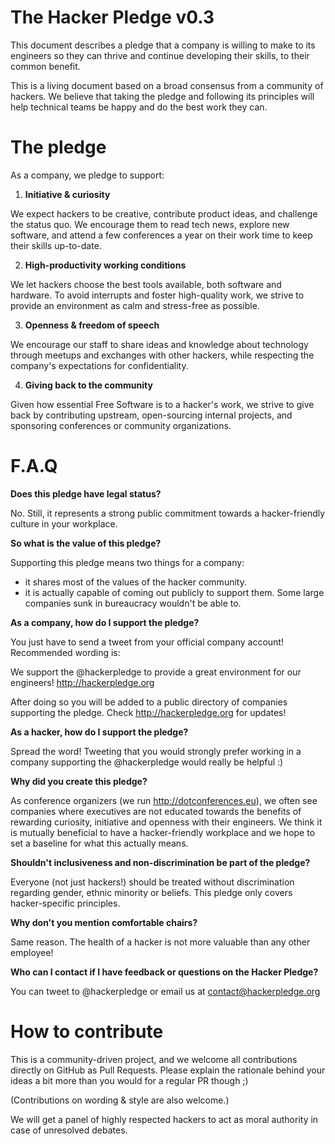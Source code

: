 The Hacker Pledge v0.3
======================

This document describes a pledge that a company is willing to make to its engineers so they can thrive and continue developing their skills, to their common benefit.

This is a living document based on a broad consensus from a community of hackers. We believe that taking the pledge and following its principles will help technical teams be happy and do the best work they can.


The pledge
==========

As a company, we pledge to support:

 1. **Initiative & curiosity**

  We expect hackers to be creative, contribute product ideas, and challenge the status quo. We encourage them to read tech news, explore new software, and attend a few conferences a year on their work time to keep their skills up-to-date.
  
 2. **High-productivity working conditions**

  We let hackers choose the best tools available, both software and hardware. To avoid interrupts and foster high-quality work, we strive to provide an environment as calm and stress-free as possible.
  
 3. **Openness & freedom of speech**

  We encourage our staff to share ideas and knowledge about technology through meetups and exchanges with other hackers,  while respecting the company's expectations for confidentiality.

 4. **Giving back to the community**

  Given how essential Free Software is to a hacker's work, we strive to give back by contributing upstream, open-sourcing internal projects, and sponsoring conferences or community organizations.


F.A.Q
=====

**Does this pledge have legal status?**

No. Still, it represents a strong public commitment towards a hacker-friendly culture in your workplace.

**So what is the value of this pledge?**

Supporting this pledge means two things for a company:
 * it shares most of the values of the hacker community.
 * it is actually capable of coming out publicly to support them. Some large companies sunk in bureaucracy wouldn't be able to.

**As a company, how do I support the pledge?**

You just have to send a tweet from your official company account! Recommended wording is:
 
 We support the @hackerpledge to provide a great environment for our engineers! http://hackerpledge.org
 
After doing so you will be added to a public directory of companies supporting the pledge. Check http://hackerpledge.org for updates!

**As a hacker, how do I support the pledge?**

Spread the word! Tweeting that you would strongly prefer working in a company supporting the @hackerpledge would really be helpful :)

**Why did you create this pledge?**

As conference organizers (we run http://dotconferences.eu), we often see companies where executives are not educated towards the benefits of rewarding curiosity, initiative and openness with their engineers. We think it is mutually beneficial to have a hacker-friendly workplace and we hope to set a baseline for what this actually means.

**Shouldn't inclusiveness and non-discrimination be part of the pledge?**

Everyone (not just hackers!) should be treated without discrimination regarding gender, ethnic minority or beliefs. This pledge only covers hacker-specific principles.

**Why don't you mention comfortable chairs?**

Same reason. The health of a hacker is not more valuable than any other employee!

**Who can I contact if I have feedback or questions on the Hacker Pledge?**

You can tweet to @hackerpledge or email us at contact@hackerpledge.org

How to contribute
=================

This is a community-driven project, and we welcome all contributions directly on GitHub as Pull Requests. Please explain the rationale behind your ideas a bit more than you would for a regular PR though ;)

(Contributions on wording & style are also welcome.)

We will get a panel of highly respected hackers to act as moral authority in case of unresolved debates.
